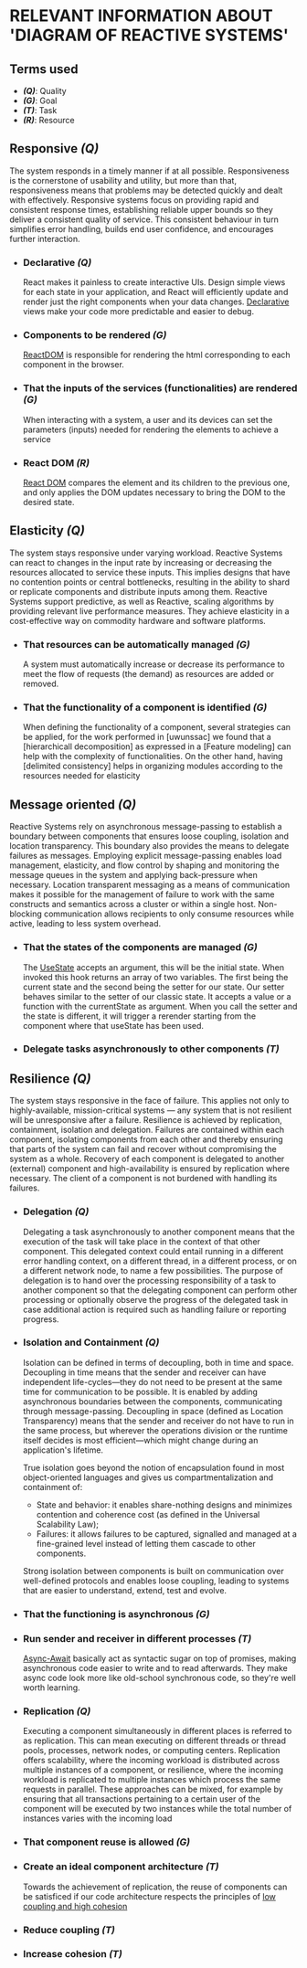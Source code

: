 # RELEVANT INFORMATION ABOUT 'DIAGRAM OF REACTIVE SYSTEMS'

## Terms used
- ***(Q)***: Quality
- ***(G)***: Goal
- ***(T)***: Task
- ***(R)***: Resource


## Responsive ***(Q)***
The system responds in a timely manner if at all possible. Responsiveness is the cornerstone of usability and utility, but more than that, responsiveness means that problems may be detected quickly and dealt with effectively. Responsive systems focus on providing rapid and consistent response times, establishing reliable upper bounds so they deliver a consistent quality of service. This consistent behaviour in turn simplifies error handling, builds end user confidence, and encourages further interaction.

* ### Declarative ***(Q)***
  React makes it painless to create interactive UIs. Design simple views for each state in your application, and React will efficiently update and render just the right components when your data changes. [Declarative](https://reactjs.org/) views make your code more predictable and easier to debug.

* ### Components to be rendered ***(G)***
  [ReactDOM](https://reactjs.org/docs/rendering-elements.html) is responsible for rendering the html corresponding to each component in the browser.

* ### That the inputs of the services (functionalities) are rendered ***(G)***
  When interacting with a system, a user and its devices can set the parameters (inputs) needed for rendering the elements to achieve a service

* ### React DOM ***(R)***
  [React DOM](https://reactjs.org/docs/rendering-elements.html ) compares the element and its children to the previous one, and only applies the DOM updates necessary to bring the DOM to the desired state. 


## Elasticity ***(Q)***
The system stays responsive under varying workload. Reactive Systems can react to changes in the input rate by increasing or decreasing the resources allocated to service these inputs. This implies designs that have no contention points or central bottlenecks, resulting in the ability to shard or replicate components and distribute inputs among them. Reactive Systems support predictive, as well as Reactive, scaling algorithms by providing relevant live performance measures. They achieve elasticity in a cost-effective way on commodity hardware and software platforms. 

* ### That resources can be automatically managed ***(G)***
  A system must automatically increase or decrease its performance to meet the flow of requests (the demand) as resources are added or removed. 

* ### That the functionality of a component is identified ***(G)***
  When defining the functionality of a component, several strategies can be applied, for the work performed in [uwunssac] we found that a [hierarchicall decomposition] as expressed in a [Feature modeling] can help with the complexity of functionalities. On the other hand, having [delimited consistency] helps in organizing modules according to the resources needed for elasticity

## Message oriented ***(Q)***
Reactive Systems rely on asynchronous message-passing to establish a boundary between components that ensures loose coupling, isolation and location transparency. This boundary also provides the means to delegate failures as messages. Employing explicit message-passing enables load management, elasticity, and flow control by shaping and monitoring the message queues in the system and applying back-pressure when necessary. Location transparent messaging as a means of communication makes it possible for the management of failure to work with the same constructs and semantics across a cluster or within a single host. Non-blocking communication allows recipients to only consume resources while active, leading to less system overhead.

* ### That the states of the components are managed ***(G)***
  The [UseState](https://preactjs.com/guide/v10/hooks/#usestate) accepts an argument, this will be the initial state. When invoked this hook returns an array of two variables. The first being the current state and the second being the setter for our state. Our setter behaves similar to the setter of our classic state. It accepts a value or a function with the currentState as argument.
  When you call the setter and the state is different, it will trigger a rerender starting from the component where that useState has been used.

* ### Delegate tasks asynchronously to other components ***(T)***


## Resilience ***(Q)***
The system stays responsive in the face of failure. This applies not only to highly-available, mission-critical systems — any system that is not resilient will be unresponsive after a failure. Resilience is achieved by replication, containment, isolation and delegation. Failures are contained within each component, isolating components from each other and thereby ensuring that parts of the system can fail and recover without compromising the system as a whole. Recovery of each component is delegated to another (external) component and high-availability is ensured by replication where necessary. The client of a component is not burdened with handling its failures.

* ### Delegation ***(Q)***
  Delegating a task asynchronously to another component means that the execution of the task will take place in the context of that other component. This delegated context could entail running in a different error handling context, on a different thread, in a different process, or on a different network node, to name a few possibilities. The purpose of delegation is to hand over the processing responsibility of a task to another component so that the delegating component can perform other processing or optionally observe the progress of the delegated task in case additional action is required such as handling failure or reporting progress.

* ### Isolation and Containment ***(Q)***
  Isolation can be defined in terms of decoupling, both in time and space. Decoupling in time means that the sender and receiver can have independent life-cycles—they do not need to be present at the same time for communication to be possible. It is enabled by adding asynchronous boundaries between the components, communicating through message-passing. Decoupling in space (defined as Location Transparency) means that the sender and receiver do not have to run in the same process, but wherever the operations division or the runtime itself decides is most efficient—which might change during an application's lifetime.

  True isolation goes beyond the notion of encapsulation found in most object-oriented languages and gives us compartmentalization and containment of:
  - State and behavior: it enables share-nothing designs and minimizes contention and coherence cost (as defined in the Universal Scalability Law);
  - Failures: it allows failures to be captured, signalled and managed at a fine-grained level instead of letting them cascade to other components.

  Strong isolation between components is built on communication over well-defined protocols and enables loose coupling, leading to systems that are easier to understand, extend, test and evolve.

* ### That the functioning is asynchronous ***(G)***

* ### Run sender and receiver in different processes ***(T)***
  [Async-Await](https://developer.mozilla.org/en-US/docs/Learn/JavaScript/Asynchronous/Async_await) basically act as syntactic sugar on top of promises, making asynchronous code easier to write and to read afterwards. They make async code look more like old-school synchronous code, so they're well worth learning.

* ### Replication ***(Q)***
  Executing a component simultaneously in different places is referred to as replication. This can mean executing on different threads or thread pools, processes, network nodes, or computing centers. Replication offers scalability, where the incoming workload is distributed across multiple instances of a component, or resilience, where the incoming workload is replicated to multiple instances which process the same requests in parallel. These approaches can be mixed, for example by ensuring that all transactions pertaining to a certain user of the component will be executed by two instances while the total number of instances varies with the incoming load

* ### That component reuse is allowed ***(G)***

* ### Create an ideal component architecture ***(T)***
  Towards the achievement of replication, the reuse of components can be satisficed if  our code architecture respects the principles of [low coupling and high cohesion](https://enterprisecraftsmanship.com/posts/cohesion-coupling-difference/)

* ### Reduce coupling ***(T)***
* ### Increase cohesion ***(T)***
